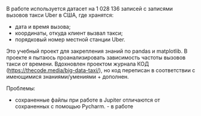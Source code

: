 В работе используется датасет на 1 028 136 записей с записями вызовов такси Uber в США, где хранятся:
- дата и время вызова;
- координаты, откуда клиент вызвал такси;
- порядковый номер местной станции Uber.

Это учебный проект для закрепления знаний по pandas и matplotlib.
В проекте я пытаюсь проанализировать зависимость частоты вызовов такси от времени.
Вдохновлен проектом журнала КОД (https://thecode.media/big-data-taxi/), но код переписан в соответствии с имеющимися знаниями/умениями + дополнен.




Проблемы:
- сохраненные файлы при работе в Jupiter отличаются от сохраненных с помощью Pycharm. - в работе

